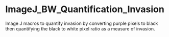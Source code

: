 # ImageJ_BW_Quantification_Invasion
Image J macros to quantify invasion by converting purple pixels to black then quantifying the black to white pixel ratio as a measure of invasion.
